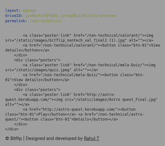 ```yaml
---
layout: mypage
driveId: 1yvh0vhIFDP2QkG_zurGqd8j3JH7ctC5z/preview
permalink: /non-technical/
---
```


<link rel="stylesheet" href="/static/css/nontech.css">
<style>
    #canvas {
        width: 100%;
        min-height: 500vh;
        background: #121212;
        background-image: url('/static/images/game-back.jpg');
        background-size: contain;
        position:absolute;
        left:0;
        top:0;
        position: fixed;
        z-index:-1;
        opacity: .4;
    }
</style> 
<canvas id="canvas"></canvas>

<div class="non-tech-container">
    <div class="poster-container">
        <div class="posters">
            
            <a class="poster-link" href="/non-technical/valorant/"><img src="/static/images/bitflip_nontech_val_final1 (1).jpg" alt=""></a>
            <a href="/non-technical/valorant/"><button class="btn-01">View details</button></a>
        </div>
        <div class="posters">
            <a class="poster-link" href="/non-technical/mela-Quiz/"><img src="/static/images/quiz.jpeg" alt=""></a>
            <a href="/non-technical/mela-Quiz/"><button class="btn-01">View details</button></a>
        </div>
        <div class="posters">
            <a class="poster-link" href="http://astro-quest.herokuapp.com/"><img src="/static/images/Astro quest_Final.jpg" alt=""></a>
            <a href="http://astro-quest.herokuapp.com/"><button class="btn-01">Play</button></a> <a href="/non-technical/astro-quest/"><button class="btn-01">Details</button></a>
        </div>
    </div>
</div>










<!-- {% include googleDrivePlayer.html id=page.driveId %} -->
<p id="footer">&copy; Bitflip | Designed and developed by <a href="https://github.com/rawho">Rahul T</a> </p> 





<script>
    var Canvas = document.getElementById('canvas');
var ctx = Canvas.getContext('2d');

var resize = function() {
    Canvas.width = Canvas.clientWidth;
    Canvas.height = Canvas.clientHeight;
};
window.addEventListener('resize', resize);
resize();

var elements = [];
var presets = {};

presets.o = function (x, y, s, dx, dy) {
    return {
        x: x,
        y: y,
        r: 12 * s,
        w: 5 * s,
        dx: dx,
        dy: dy,
        draw: function(ctx, t) {
            this.x += this.dx;
            this.y += this.dy;
            
            ctx.beginPath();
            ctx.arc(this.x + + Math.sin((50 + x + (t / 10)) / 100) * 3, this.y + + Math.sin((45 + x + (t / 10)) / 100) * 4, this.r, 0, 2 * Math.PI, false);
            ctx.lineWidth = this.w;
            ctx.strokeStyle = '#fff';
            ctx.stroke();
        }
    }
};

presets.x = function (x, y, s, dx, dy, dr, r) {
    r = r || 0;
    return {
        x: x,
        y: y,
        s: 20 * s,
        w: 5 * s,
        r: r,
        dx: dx,
        dy: dy,
        dr: dr,
        draw: function(ctx, t) {
            this.x += this.dx;
            this.y += this.dy;
            this.r += this.dr;
            
            var _this = this;
            var line = function(x, y, tx, ty, c, o) {
                o = o || 0;
                ctx.beginPath();
                ctx.moveTo(-o + ((_this.s / 2) * x), o + ((_this.s / 2) * y));
                ctx.lineTo(-o + ((_this.s / 2) * tx), o + ((_this.s / 2) * ty));
                ctx.lineWidth = _this.w;
                ctx.strokeStyle = c;
                ctx.stroke();
            };
            
            ctx.save();
            
            ctx.translate(this.x + Math.sin((x + (t / 10)) / 100) * 5, this.y + Math.sin((10 + x + (t / 10)) / 100) * 2);
            ctx.rotate(this.r * Math.PI / 180);
            
            line(-1, -1, 1, 1, '#fff');
            line(1, -1, -1, 1, '#fff');
            
            ctx.restore();
        }
    }
};

for(var x = 0; x < Canvas.width; x++) {
    for(var y = 0; y < Canvas.height; y++) {
        if(Math.round(Math.random() * 8000) == 1) {
            var s = ((Math.random() * 5) + 1) / 10;
            if(Math.round(Math.random()) == 1)
                elements.push(presets.o(x, y, s, 0, 0));
            else
                elements.push(presets.x(x, y, s, 0, 0, ((Math.random() * 3) - 1) / 10, (Math.random() * 360)));
        }
    }
}

setInterval(function() {
    ctx.clearRect(0, 0, Canvas.width, Canvas.height);

    var time = new Date().getTime();
    for (var e in elements)
		elements[e].draw(ctx, time);
}, 10);
</script>